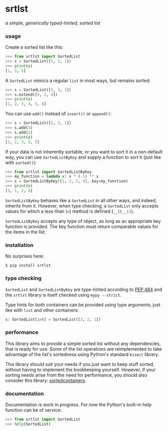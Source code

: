 # srtlst

_a simple, generically typed-hinted, sorted list_

### usage

Create a sorted list like this:

```python
>>> from srtlst import SortedList
>>> s = SortedList([5, 3, 1])
>>> print(s)
[1, 3, 5]
```

A `SortedList` mimics a regular `list` in most ways, but remains sorted:

```python
>>> s = SortedList([5, 3, 1])
>>> s.extend([6, 2, 4])
>>> print(s)
[1, 2, 3, 4, 5, 6]
```

You can use `add()` instead of `insert()` or `append()`:

```python
>>> s = SortedList([5, 3, 1])
>>> s.add(3)
>>> s.add(2)
>>> print(s)
[1, 2, 3, 3, 5]
```

If your data is not inherently sortable, or you want to sort it in a non-default way, you can use `SortedListByKey`
and supply a function to sort it (just like with `sorted()`):

```python
>>> from srtlst import SortedListByKey
>>> my_function = lambda x: x * (-1) ** x
>>> s = SortedListByKey([1, 2, 3, 4], key=my_function)
>>> print(s)
[3, 1, 2, 4]
```

`SortedListByKey` behaves like a `SortedList` in all other ways, and indeed, inherits from it.
However, when type checking, a `SortedList` only accepts values for which a less-than (`<`) method is defined (`__lt__()`).

`SortedListByKey` accepts any type of object, as long as an appropriate key function is provided.
The key function must return comparable values for the items in the list.

### installation

No surprises here:

```shell
$ pip install srtlst
```

### type checking

`SortedList` and `SortedListByKey` are type-hinted according to [PEP 484](https://peps.python.org/pep-0484/)
and the `srtlst` library is itself checked using `mypy --strict`.

Type hints for both containers can be provided using type arguments, just like with `list` and other containers:

```python
s: SortedList[int] = SortedList([3, 2, 1])
```

### performance

This library aims to provide a simple sorted list without any dependencies, that is ready for use.
Some of the list operations are reimplemented to take advantage of the list's sortedness using Python's standard `bisect` library.

This library should suit your needs if you just want to keep stuff sorted, without having to implement the bookkeeping yourself.
However, if your sorting needs arise from the need for performance, you should also consider this library:
[sortedcontainers](https://grantjenks.com/docs/sortedcontainers/).  

### documentation

Documentation is work in progress. For now the Python's built-in help function can be of service:

```python
>>> from srtlst import SortedList
>>> help(SortedList)
```
